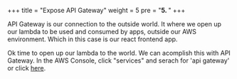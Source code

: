 +++
title = "Expose API Gateway"
weight = 5
pre = "<b>5. </b>"
+++

API Gateway is our connection to the outside world. It where we open up our lambda to be used and consumed by apps, outside our AWS environment. Which in this case is our react frontend app.

Ok time to open up our lambda to the world. We can acomplish this with API Gateway. In the AWS Console, click "services" and serach for 'api gateway' or click [here](https://ap-southeast-2.console.aws.amazon.com/apigateway/home?region=ap-southeast-2#/apis).

